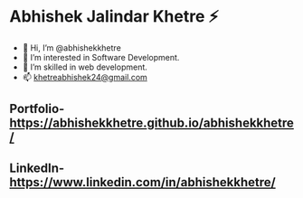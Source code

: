# Abhishek Jalindar Khetre ⚡️ 

- 👋 Hi, I’m @abhishekkhetre
- 👀 I’m interested in Software Development.
- 🌱 I’m skilled in web development.
- 📫 khetreabhishek24@gmail.com


## Portfolio- https://abhishekkhetre.github.io/abhishekkhetre/
## LinkedIn- https://www.linkedin.com/in/abhishekkhetre/
